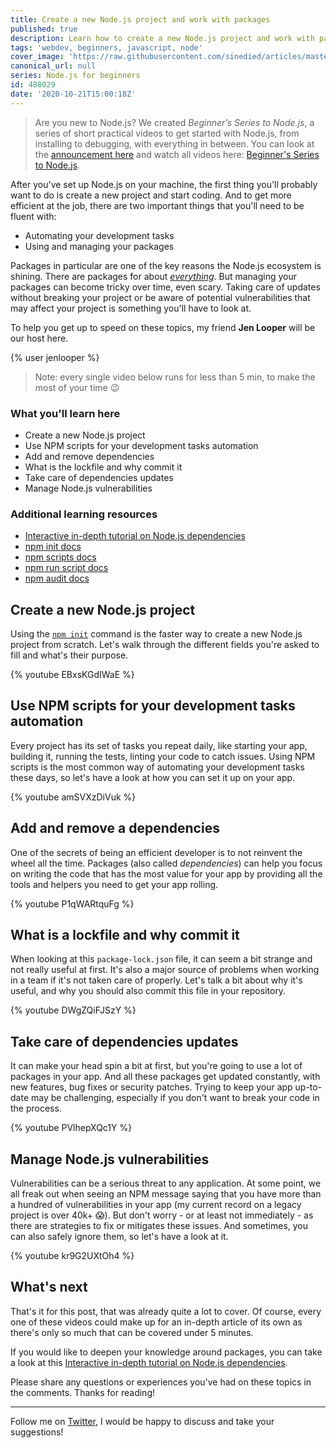 ```yaml
---
title: Create a new Node.js project and work with packages
published: true
description: Learn how to create a new Node.js project and work with packages with this series of bite-sized videos for beginners.
tags: 'webdev, beginners, javascript, node'
cover_image: 'https://raw.githubusercontent.com/sinedied/articles/master/articles/node/beginner-series/assets/banner2.jpg'
canonical_url: null
series: Node.js for beginners
id: 488029
date: '2020-10-21T15:00:18Z'
---
```


> Are you new to Node.js? We created *Beginner’s Series to Node.js*, a series of short practical videos to get started with Node.js, from installing to debugging, with everything in between. You can look at the [announcement here](https://dev.to/sinedied/learn-node-js-with-this-series-of-short-videos-for-beginners-4lpm) and watch all videos here: [Beginner's Series to Node.js](https://www.youtube.com/playlist?list=PLlrxD0HtieHje-_287YJKhY8tDeSItwtg).

After you've set up Node.js on your machine, the first thing you'll probably want to do is create a new project and start coding. And to get more efficient at the job, there are two important things that you'll need to be fluent with:

- Automating your development tasks
- Using and managing your packages

Packages in particular are one of the key reasons the Node.js ecosystem is shining. There are packages for about [*everything*](https://www.npmjs.com/package/everything). But managing your packages can become tricky over time, even scary. Taking care of updates without breaking your project or be aware of potential vulnerabilities that may affect your project is something you'll have to look at.

To help you get up to speed on these topics, my friend **Jen Looper** will be our host here.

{% user jenlooper %}

> Note: every single video below runs for less than 5 min, to make the most of your time 😉

### What you'll learn here
- Create a new Node.js project
- Use NPM scripts for your development tasks automation
- Add and remove dependencies
- What is the lockfile and why commit it
- Take care of dependencies updates
- Manage Node.js vulnerabilities

### Additional learning resources
- [Interactive in-depth tutorial on Node.js dependencies](https://docs.microsoft.com/learn/modules/create-nodejs-project-dependencies/?wt.mc_id=nodebeginner-devto-yolasors)
- [npm init docs](https://docs.npmjs.com/cli/init)
- [npm scripts docs](https://docs.npmjs.com/misc/scripts)
- [npm run script docs](https://docs.npmjs.com/cli-commands/run-script.html)
- [npm audit docs](https://docs.npmjs.com/auditing-package-dependencies-for-security-vulnerabilities)

## Create a new Node.js project

Using the [`npm init`](https://docs.npmjs.com/cli/init) command is the faster way to create a new Node.js project from scratch. Let's walk through the different fields you're asked to fill and what's their purpose.

{% youtube EBxsKGdIWaE %}

## Use NPM scripts for your development tasks automation

Every project has its set of tasks you repeat daily, like starting your app, building it, running the tests, linting your code to catch issues. Using NPM scripts is the most common way of automating your development tasks these days, so let's have a look at how you can set it up on your app.

{% youtube amSVXzDiVuk %}

## Add and remove a dependencies

One of the secrets of being an efficient developer is to not reinvent the wheel all the time. Packages (also called *dependencies*) can help you focus on writing the code that has the most value for your app by providing all the tools and helpers you need to get your app rolling.

{% youtube P1qWARtquFg %}

## What is a lockfile and why commit it

When looking at this `package-lock.json` file, it can seem a bit strange and not really useful at first. It's also a major source of problems when working in a team if it's not taken care of properly. Let's talk a bit about why it's useful, and why you should also commit this file in your repository.

{% youtube DWgZQiFJSzY %}

## Take care of dependencies updates

It can make your head spin a bit at first, but you're going to use a lot of packages in your app. And all these packages get updated constantly, with new features, bug fixes or security patches. Trying to keep your app up-to-date may be challenging, especially if you don't want to break your code in the process.

{% youtube PVlhepXQc1Y %}

## Manage Node.js vulnerabilities

Vulnerabilities can be a serious threat to any application. At some point, we all freak out when seeing an NPM message saying that you have more than a hundred of vulnerabilities in your app (my current record on a legacy project is over 40k+ 😱). But don't worry - or at least not immediately - as there are strategies to fix or mitigates these issues. And sometimes, you can also safely ignore them, so let's have a look at it.

{% youtube kr9G2UXtOh4 %}

## What's next

That's it for this post, that was already quite a lot to cover. Of course, every one of these videos could make up for an in-depth article of its own as there's only so much that can be covered under 5 minutes.

If you would like to deepen your knowledge around packages, you can take a look at this [Interactive in-depth tutorial on Node.js dependencies](https://docs.microsoft.com/learn/modules/create-nodejs-project-dependencies/?wt.mc_id=nodebeginner-devto-yolasors).

Please share any questions or experiences you've had on these topics in the comments. Thanks for reading!

---

Follow me on [Twitter](http://twitter.com/sinedied), I would be happy to discuss and take your suggestions!
